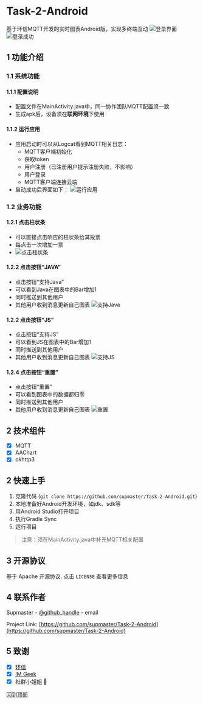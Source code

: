 # Task-2-Android
基于环信MQTT开发的实时图表Android版，实现多终端互动
![](Screenshots/login0.jpg "登录界面") ![](Screenshots/login.jpg "登录成功")
## 1 功能介绍
### 1.1 系统功能
#### 1.1.1 配置说明
* 配置文件在MainActivity.java中，同一协作团队MQTT配置须一致
* 生成apk后，设备须在**联网环境**下使用

#### 1.1.2 运行应用
* 应用启动时可以从Logcat看到MQTT相关日志：
  * MQTT客户端初始化
  * 获取token
  * 用户注册（已注册用户提示注册失败，不影响）
  * 用户登录
  * MQTT客户端连接云端
* 启动成功后界面如下：
![](Screenshots/login.jpg "运行应用") 
### 1.2 业务功能
#### 1.2.1 点击柱状条
* 可以直接点击响应的柱状条给其投票
* 每点击一次增加一票
* ![](Screenshots/clickBar.jpg "点击柱状条")
#### 1.2.2 点击按钮“JAVA”
* 点击按钮“支持Java”
* 可以看到Java在图表中的Bar增加1
* 同时推送到其他用户
* 其他用户收到消息更新自己图表
![](Screenshots/clickBt1.jpg "支持Java")
#### 1.2.2 点击按钮“JS”
* 点击按钮“支持JS”
* 可以看到JS在图表中的Bar增加1
* 同时推送到其他用户
* 其他用户收到消息更新自己图表
![](Screenshots/clickBt2.jpg "支持JS")
#### 1.2.4 点击按钮“重置”
* 点击按钮“重置”
* 可以看到图表中的数据都归零
* 同时推送到其他用户
* 其他用户收到消息更新自己图表
![](Screenshots/reset.jpg "重置")

<!-- ROADMAP -->
## 2 技术组件
- [x] MQTT
- [x] AAChart
- [x] okhttp3

<!-- GETTING STARTED -->
## 2 快速上手

1. 克隆代码 (`git clone https://github.com/supmaster/Task-2-Android.git`)
2. 本地准备好Android开发环境，如jdk、sdk等
3. 用Android Studio打开项目
4. 执行Gradle Sync
5. 运行项目
> 注意：须在MainActivity.java中补充MQTT相关配置

<!-- LICENSE -->
## 3 开源协议

基于 Apache 开源协议. 点击 `LICENSE` 查看更多信息

<!-- CONTACT -->
## 4 联系作者

Supmaster - [@github_handle](https://github.com/supmaster) - email

Project Link: [https://github.com/supmaster/Task-2-Android](https://github.com/supmaster/Task-2-Android)

<!-- ACKNOWLEDGEMENTS -->
## 5 致谢

- [x] [环信](https://console.easemob.com)
- [x] [IM Geek]()
- [x] []()社群小姐姐 :girl:

[回到顶部](#readme)
